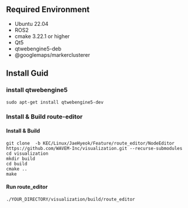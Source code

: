 ## Required Environment
- Ubuntu 22.04
- ROS2
- cmake 3.22.1 or higher
- Qt5
- qtwebengine5-deb
- @googlemaps/markerclusterer

## Install Guid
### install qtwebengine5
~~~
sudo apt-get install qtwebengine5-dev
~~~

### Install & Build route-editor 
#### Install & Build
~~~
git clone  -b KEC/Linux/JaeHyeok/Feature/route_editor/NodeEditor https://github.com/WAVEM-Inc/visualization.git --recurse-submodules
cd visualization
mkdir build
cd build
cmake ..
make
~~~

#### Run route_editor
~~~
./YOUR_DIRECTORY/visualization/build/route_editor
~~~

